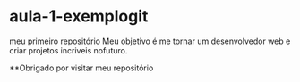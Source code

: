 # aula-1-exemplogit
meu primeiro repositório
Meu objetivo é me tornar um desenvolvedor web e criar projetos incriveis nofuturo.

**Obrigado por visitar meu repositório



